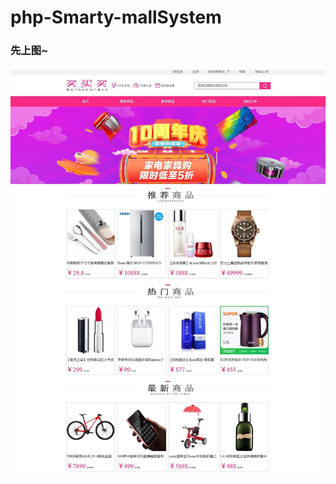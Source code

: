 # php-Smarty-mallSystem
### 先上图~
#####  ![首页](https://github.com/BigJJing/php-Smarty-mallSystem/blob/master/gitDisplay/%E9%A6%96%E9%A1%B5.png)
